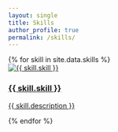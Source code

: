 ```yaml
---
layout: single
title: Skills
author_profile: true
permalink: /skills/
---
```


<div class="skills-grid">
  {% for skill in site.data.skills %}
  <div class="tile">
    <a href="{{ skill.url }}">
      <img src="{{ skill.image }}" alt="{{ skill.skill }}">
      <div class="tile-content">
        <h3>{{ skill.skill }}</h3>
        <p>{{ skill.description }}</p>
      </div>
    </a>
  </div>
  {% endfor %}
</div>
